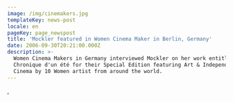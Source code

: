 ```yaml
---
image: /img/cinemakers.jpg
templateKey: news-post
locale: en
pageKey: page_newspost
title: 'Mockler featured in Women Cinema Maker in Berlin, Germany'
date: 2006-09-30T20:21:00.000Z
description: >-
  Women Cinema Makers in Germany interviewed Mockler on her work entitle
  Chronique d'un été for their Special Edition featuring Art & Independent
  Cinema by 10 Women artist from around the world.
---
```

,

